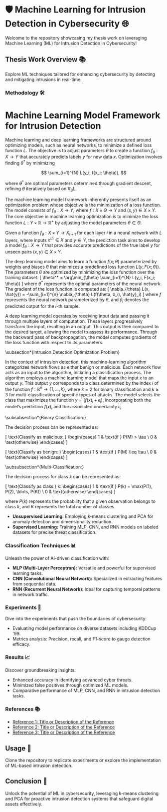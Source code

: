 # 🛡️ Machine Learning for Intrusion Detection in Cybersecurity 🌐

Welcome to the repository showcasing my thesis work on leveraging Machine Learning (ML) for Intrusion Detection in Cybersecurity!

## Thesis Work Overview 📚

Explore ML techniques tailored for enhancing cybersecurity by detecting and mitigating intrusions in real-time.

### Methodology 🛠️

# Machine Learning Model Framework for Intrusion Detection
Machine learning and deep learning frameworks are structured around optimizing models, such as neural networks, to minimize a defined loss function $L$. The objective is to adjust parameters $\theta$ to create a function $f_{\theta} : X \rightarrow Y$ that accurately predicts labels $y$ for new data $x$. Optimization involves finding $\theta^*$ by minimizing

$$
\sum_{i=1}^{N} L(y_i, f(x_i; \theta)),
$$

where $\theta^*$ are optimal parameters determined through gradient descent, refining $\theta$ iteratively based on $\nabla_{\theta} L$.


The machine learning model framework inherently presents itself as an optimization problem whose objective is the minimization of a loss function. The model consists of $f_{\theta} : X \rightarrow Y$, where $f : X \times \Theta \rightarrow Y$ and $(x, y) \in X \times Y$. The core objective in machine learning optimization is to minimize the loss function $L : Y \times \mathbb{R} \rightarrow \mathbb{R}^{+}$ by adjusting the model parameters $\theta \in \Theta$.

Given a function $f_{\theta} : X \times Y \rightarrow X_{i+1}$ for each layer $i$ in a neural network with $L$ layers, where inputs $x^{(i)} \in X$ and $y \in Y$, the prediction task aims to develop a model $f_{\theta} : X \rightarrow Y$ that provides accurate predictions of the true label $y$ for unseen pairs $(x, y) \in X \times Y$.

The deep learning model aims to learn a function $f(x; \theta)$ parameterized by weights and biases $\theta$ that minimizes a predefined loss function $L(y, F(x; \theta))$. The parameters $\theta$ are optimized by minimizing the loss function over the training dataset:
\[
\theta^* = \arg\min_{\theta} \sum_{i=1}^{N} L(y_i, F(x_i; \theta))
\]
where $\theta^*$ represents the optimal parameters of the neural network. The gradient of the loss function is computed as:
\[
\nabla_{\theta} L(x, \hat{y}) = -\sum_{i=1}^{n} \nabla_{\theta} L(f(\theta, x_i), \hat{y}_i)
\]
where $f$ represents the neural network parameterized by $\theta$, and $\hat{y}_i$ denotes the predicted output for the $i$-th sample.

A deep learning model operates by receiving input data and passing it through multiple layers of computation. These layers progressively transform the input, resulting in an output. This output is then compared to the desired target, allowing the model to assess its performance. Through the backward pass of backpropagation, the model computes gradients of the loss function with respect to its parameters.

\subsection*{Intrusion Detection Optimization Problem}

In the context of intrusion detection, this machine-learning algorithm categorizes network flows as either benign or malicious. Each network flow acts as an input to the algorithm, initiating a classification process. The algorithm employs a machine learning model that maps the input $x$ to an output $y$. This output $y$ corresponds to a class determined by the index $i$ of the function $f : \mathbb{R}^n \rightarrow \{1, \ldots, k\}$, where $k = 2$ for binary classification and $k \geq 3$ for multi-classification of specific types of attacks. The model selects the class that maximizes the function $y = (f(x)_i + \epsilon_i)$, incorporating both the model’s prediction $f(x)_i$ and the associated uncertainty $\epsilon_i$.

\subsubsection*{Binary Classification:}

The decision process can be represented as:

\[
\text{Classify as malicious: } \begin{cases} 
1 & \text{if } P(M) > \tau \\
0 & \text{otherwise}
\end{cases}
\]

\[
\text{Classify as benign: } \begin{cases} 
1 & \text{if } P(M) \leq \tau \\
0 & \text{otherwise}
\end{cases}
\]

\subsubsection*{Multi-Classification:}

The decision process for class $k$ can be represented as:

\[
\text{Classify as class } k: \begin{cases} 
1 & \text{if } P(k) = \max(P(1), P(2), \ldots, P(K)) \\
0 & \text{otherwise}
\end{cases}
\]

where $P(k)$ represents the probability that a given observation belongs to class $k$, and $K$ represents the total number of classes.

- **Unsupervised Learning:** Employing k-means clustering and PCA for anomaly detection and dimensionality reduction.
- **Supervised Learning:** Training MLP, CNN, and RNN models on labeled datasets for precise threat classification.


### Classification Techniques 📊

Unleash the power of AI-driven classification with:

- **MLP (Multi-Layer Perceptron):** Versatile and powerful for supervised learning tasks.
- **CNN (Convolutional Neural Network):** Specialized in extracting features from sequential data.
- **RNN (Recurrent Neural Network):** Ideal for capturing temporal patterns in network traffic.

### Experiments 🧪

Dive into the experiments that push the boundaries of cybersecurity:

- Evaluating model performance on diverse datasets including KDDCup '99.
- Metrics analysis: Precision, recall, and F1-score to gauge detection efficacy.

### Results 📈

Discover groundbreaking insights:

- Enhanced accuracy in identifying advanced cyber threats.
- Minimized false positives through optimized ML models.
- Comparative performance of MLP, CNN, and RNN in intrusion detection tasks.

### References 📚

- [Reference 1: Title or Description of the Reference](link)
- [Reference 2: Title or Description of the Reference](link)
- [Reference 3: Title or Description of the Reference](link)

## Usage 🚀

Clone the repository to replicate experiments or explore the implementation of ML-based intrusion detection.

## Conclusion 🌟

Unlock the potential of ML in cybersecurity, leveraging k-means clustering and PCA for proactive intrusion detection systems that safeguard digital assets effectively.
